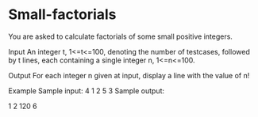 # Small-factorials

You are asked to calculate factorials of some small positive integers.

Input
An integer t, 1<=t<=100, denoting the number of testcases, followed by t lines, each containing a single integer n, 1<=n<=100.

Output
For each integer n given at input, display a line with the value of n!

Example
Sample input:
4
1
2
5
3
Sample output:

1
2
120
6
